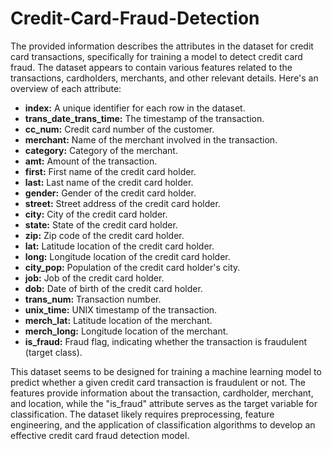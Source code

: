 # Credit-Card-Fraud-Detection
The provided information describes the attributes in the dataset for credit card transactions, specifically for training a model to detect credit card fraud. The dataset appears to contain various features related to the transactions, cardholders, merchants, and other relevant details. Here's an overview of each attribute:

- **index:** A unique identifier for each row in the dataset.
- **trans_date_trans_time:** The timestamp of the transaction.
- **cc_num:** Credit card number of the customer.
- **merchant:** Name of the merchant involved in the transaction.
- **category:** Category of the merchant.
- **amt:** Amount of the transaction.
- **first:** First name of the credit card holder.
- **last:** Last name of the credit card holder.
- **gender:** Gender of the credit card holder.
- **street:** Street address of the credit card holder.
- **city:** City of the credit card holder.
- **state:** State of the credit card holder.
- **zip:** Zip code of the credit card holder.
- **lat:** Latitude location of the credit card holder.
- **long:** Longitude location of the credit card holder.
- **city_pop:** Population of the credit card holder's city.
- **job:** Job of the credit card holder.
- **dob:** Date of birth of the credit card holder.
- **trans_num:** Transaction number.
- **unix_time:** UNIX timestamp of the transaction.
- **merch_lat:** Latitude location of the merchant.
- **merch_long:** Longitude location of the merchant.
- **is_fraud:** Fraud flag, indicating whether the transaction is fraudulent (target class).

This dataset seems to be designed for training a machine learning model to predict whether a given credit card transaction is fraudulent or not. The features provide information about the transaction, cardholder, merchant, and location, while the "is_fraud" attribute serves as the target variable for classification. The dataset likely requires preprocessing, feature engineering, and the application of classification algorithms to develop an effective credit card fraud detection model.
